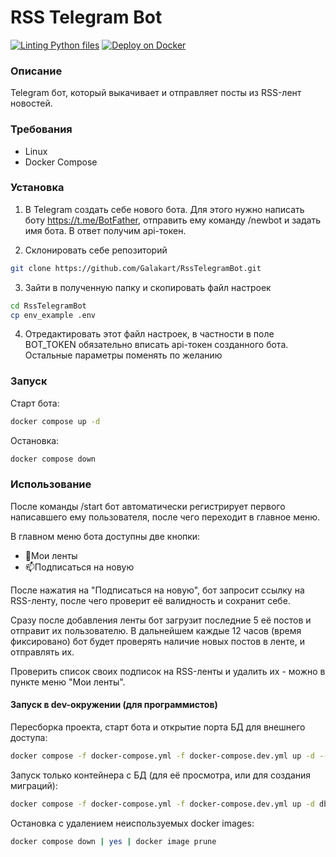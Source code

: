 # RSS Telegram Bot

[![Linting Python files](https://github.com/Galakart/RssTelegramBot/actions/workflows/lint-develop-job.yml/badge.svg)](https://github.com/Galakart/RssTelegramBot/actions/workflows/lint-develop-job.yml) [![Deploy on Docker](https://github.com/Galakart/RssTelegramBot/actions/workflows/deploy-on-master-job.yml/badge.svg)](https://github.com/Galakart/RssTelegramBot/actions/workflows/deploy-on-master-job.yml)

### Описание
Telegram бот, который выкачивает и отправляет посты из RSS-лент новостей.

### Требования
- Linux
- Docker Compose

### Установка
1. В Telegram создать себе нового бота. Для этого нужно написать боту https://t.me/BotFather, отправить ему команду /newbot и задать имя бота.
В ответ получим api-токен.

2. Склонировать себе репозиторий
```bash
git clone https://github.com/Galakart/RssTelegramBot.git
```

3. Зайти в полученную папку и скопировать файл настроек
```bash
cd RssTelegramBot
cp env_example .env
```

4. Отредактировать этот файл настроек, в частности в поле BOT_TOKEN обязательно вписать api-токен созданного бота. Остальные параметры поменять по желанию

### Запуск
Старт бота:
```bash
docker compose up -d
```

Остановка:
```bash
docker compose down
```

### Использование
После команды /start бот автоматически регистрирует первого написавшего ему пользователя, после чего переходит в главное меню.

В главном меню бота доступны две кнопки:
- 📃Мои ленты
- 📫Подписаться на новую

После нажатия на "Подписаться на новую", бот запросит ссылку на RSS-ленту, после чего проверит её валидность и сохранит себе. 

Сразу после добавления ленты бот загрузит последние 5 её постов и отправит их пользователю. В дальнейшем каждые 12 часов (время фиксировано) бот будет проверять наличие новых постов в ленте, и отправлять их.

Проверить список своих подписок на RSS-ленты и удалить их - можно в пункте меню "Мои ленты".

#### Запуск в dev-окружении (для программистов)
Пересборка проекта, старт бота и открытие порта БД для внешнего доступа:
```bash
docker compose -f docker-compose.yml -f docker-compose.dev.yml up -d --build
```

Запуск только контейнера с БД (для её просмотра, или для создания миграций):
```bash
docker compose -f docker-compose.yml -f docker-compose.dev.yml up -d db
```

Остановка с удалением неиспользуемых docker images:
```bash
docker compose down | yes | docker image prune
```
